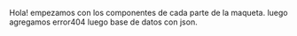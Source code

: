 Hola!
empezamos  con los componentes de cada parte de la maqueta.
luego agregamos error404
luego  base de datos con json.